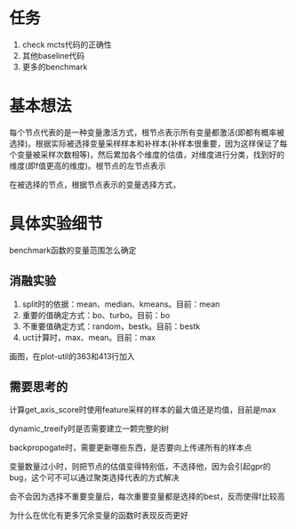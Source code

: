 # 任务

1. check mcts代码的正确性
2. 其他baseline代码
3. 更多的benchmark

# 基本想法

每个节点代表的是一种变量激活方式，根节点表示所有变量都激活(即都有概率被选择)。根据实际被选择变量采样样本和补样本(补样本很重要，因为这样保证了每个变量被采样次数相等)，然后累加各个维度的估值，对维度进行分类，找到好的维度(即f值更高的维度)。根节点的左节点表示

在被选择的节点，根据节点表示的变量选择方式，

# 具体实验细节

benchmark函数的变量范围怎么确定

## 消融实验

1. split时的依据：mean、median、kmeans。目前：mean
2. 重要的值确定方式：bo、turbo。目前：bo
3. 不重要值确定方式：random，bestk。目前：bestk
4. uct计算时，max、mean。目前：max

画图，在plot-util的363和413行加入

## 需要思考的

计算get_axis_score时使用feature采样的样本的最大值还是均值，目前是max

dynamic_treeify时是否需要建立一颗完整的树

backpropogate时，需要更新哪些东西，是否要向上传递所有的样本点

变量数量过小时，则把节点的估值变得特别低，不选择他，因为会引起gpr的bug，这个可不可以通过聚类选择代表的方式解决

会不会因为选择不重要变量后，每次重要变量都是选择的best，反而使得f比较高

为什么在优化有更多冗余变量的函数时表现反而更好
